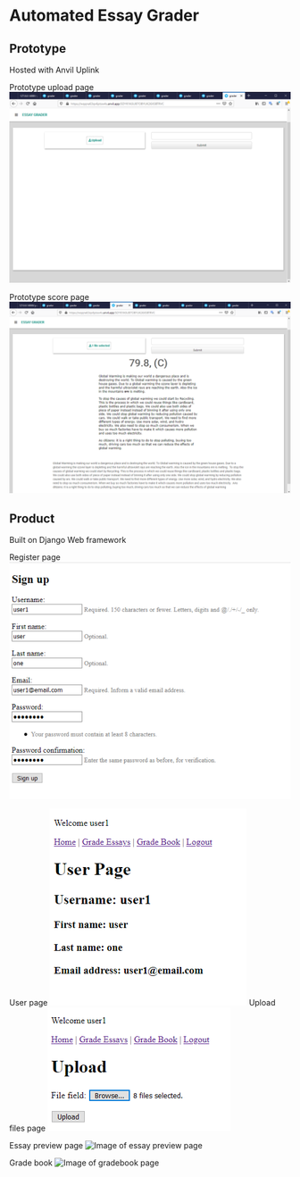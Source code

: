 # Automated Essay Grader

## Prototype
Hosted with Anvil Uplink

Prototype upload page
![Image of upload](https://github.com/kfung9564/essaysite/blob/main/images/anvil1.png)
 
Prototype score page
![Image of scores](https://github.com/kfung9564/essaysite/blob/main/images/anvil2.png)


## Product
Built on Django Web framework

Register page
![Image of register page](https://github.com/kfung9564/essaysite/blob/main/images/register.png)

User page
![Image of user page](https://github.com/kfung9564/essaysite/blob/main/images/userpage.png)
Upload files page
![Image of upload page](https://github.com/kfung9564/essaysite/blob/main/images/upload.png)

Essay preview page
![Image of essay preview page](https://github.com/kfung9564/essaysite/blob/main/images/essaypreview.gif)

Grade book
![Image of gradebook page](https://github.com/kfung9564/essaysite/blob/main/images/gradebook.gif)
